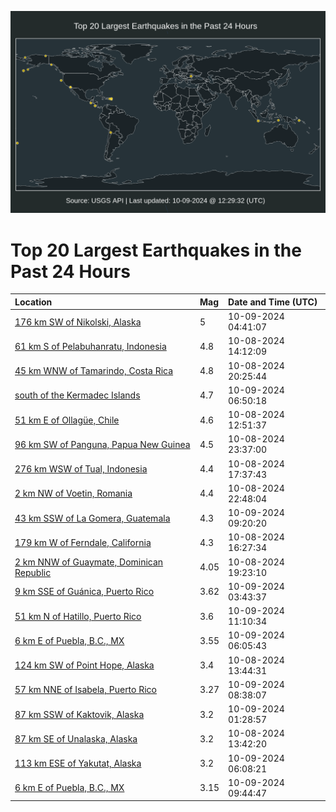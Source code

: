 ![Map](./map.png)

# Top 20 Largest Earthquakes in the Past 24 Hours

| Location | Mag | Date and Time (UTC) |
|:---|:---|:---|
| [176 km SW of Nikolski, Alaska](https://earthquake.usgs.gov/earthquakes/eventpage/us6000nxg5) | 5 | 10-09-2024 04:41:07 |
| [61 km S of Pelabuhanratu, Indonesia](https://earthquake.usgs.gov/earthquakes/eventpage/us6000nxa0) | 4.8 | 10-08-2024 14:12:09 |
| [45 km WNW of Tamarindo, Costa Rica](https://earthquake.usgs.gov/earthquakes/eventpage/us6000nxe5) | 4.8 | 10-08-2024 20:25:44 |
| [south of the Kermadec Islands](https://earthquake.usgs.gov/earthquakes/eventpage/us6000nxgy) | 4.7 | 10-09-2024 06:50:18 |
| [51 km E of Ollagüe, Chile](https://earthquake.usgs.gov/earthquakes/eventpage/us6000nx9j) | 4.6 | 10-08-2024 12:51:37 |
| [96 km SW of Panguna, Papua New Guinea](https://earthquake.usgs.gov/earthquakes/eventpage/us6000nxfa) | 4.5 | 10-08-2024 23:37:00 |
| [276 km WSW of Tual, Indonesia](https://earthquake.usgs.gov/earthquakes/eventpage/us6000nxcv) | 4.4 | 10-08-2024 17:37:43 |
| [2 km NW of Voetin, Romania](https://earthquake.usgs.gov/earthquakes/eventpage/us6000nxes) | 4.4 | 10-08-2024 22:48:04 |
| [43 km SSW of La Gomera, Guatemala](https://earthquake.usgs.gov/earthquakes/eventpage/us6000nxhj) | 4.3 | 10-09-2024 09:20:20 |
| [179 km W of Ferndale, California](https://earthquake.usgs.gov/earthquakes/eventpage/us6000nxcd) | 4.3 | 10-08-2024 16:27:34 |
| [2 km NNW of Guaymate, Dominican Republic](https://earthquake.usgs.gov/earthquakes/eventpage/pr2024282000) | 4.05 | 10-08-2024 19:23:10 |
| [9 km SSE of Guánica, Puerto Rico](https://earthquake.usgs.gov/earthquakes/eventpage/pr2024283000) | 3.62 | 10-09-2024 03:43:37 |
| [51 km N of Hatillo, Puerto Rico](https://earthquake.usgs.gov/earthquakes/eventpage/pr2024283001) | 3.6 | 10-09-2024 11:10:34 |
| [6 km E of Puebla, B.C., MX](https://earthquake.usgs.gov/earthquakes/eventpage/ci40755079) | 3.55 | 10-09-2024 06:05:43 |
| [124 km SW of Point Hope, Alaska](https://earthquake.usgs.gov/earthquakes/eventpage/us6000nx9u) | 3.4 | 10-08-2024 13:44:31 |
| [57 km NNE of Isabela, Puerto Rico](https://earthquake.usgs.gov/earthquakes/eventpage/pr71462183) | 3.27 | 10-09-2024 08:38:07 |
| [87 km SSW of Kaktovik, Alaska](https://earthquake.usgs.gov/earthquakes/eventpage/ak024d01urro) | 3.2 | 10-09-2024 01:28:57 |
| [87 km SE of Unalaska, Alaska](https://earthquake.usgs.gov/earthquakes/eventpage/us6000nx9v) | 3.2 | 10-08-2024 13:42:20 |
| [113 km ESE of Yakutat, Alaska](https://earthquake.usgs.gov/earthquakes/eventpage/ak024d04pksi) | 3.2 | 10-09-2024 06:08:21 |
| [6 km E of Puebla, B.C., MX](https://earthquake.usgs.gov/earthquakes/eventpage/ci40755215) | 3.15 | 10-09-2024 09:44:47 |
